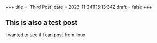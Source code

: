 +++
title = 'Third Post'
date = 2023-11-24T15:13:34Z
draft = false
+++

## This is also a test post

I wanted to see if I can post from linux. 
